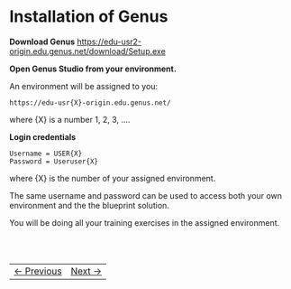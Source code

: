 # Installation of Genus

**Download Genus**
   https://edu-usr2-origin.edu.genus.net/download/Setup.exe

**Open Genus Studio from your environment.**

An environment will be assigned to you:

   ```
   https://edu-usr{X}-origin.edu.genus.net/
   ```

   where {X} is a number 1, 2, 3, ....


   **Login credentials**

   ```
   Username = USER{X}
   Password = Useruser{X}
   ```

where {X} is the number of your assigned environment.

The same username and password can be used to access both your own environment and the the blueprint solution.

You will be doing all your training exercises in the assigned environment.



<br/>
<br/>



<table>
   <tr><td><a href="index.md"><- Previous</a></td><td align="right"><a href="installation-of-sql-server-mgmt-studio.md">Next -></a></td></tr>
</table>
